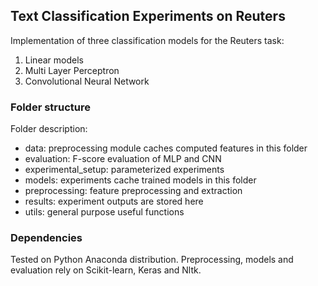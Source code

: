 ## Text Classification Experiments on Reuters

Implementation of three classification models for the Reuters task:

1. Linear models
2. Multi Layer Perceptron
3. Convolutional Neural Network

### Folder structure
Folder description:
 - data: preprocessing module caches computed features in this folder
 - evaluation: F-score evaluation of MLP and CNN
 - experimental_setup: parameterized experiments
 - models: experiments cache trained models in this folder
 - preprocessing: feature preprocessing and extraction
 - results: experiment outputs are stored here
 - utils: general purpose useful functions

### Dependencies
Tested on Python Anaconda distribution.
Preprocessing, models and evaluation rely on Scikit-learn, Keras and Nltk.
